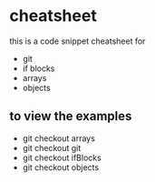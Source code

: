 # cheatsheet
this is a code snippet cheatsheet for

* git
* if blocks
* arrays
* objects

## to view the examples
* git checkout arrays
* git checkout git
* git checkout ifBlocks
* git checkout objects